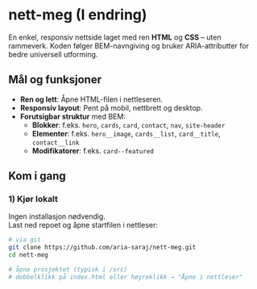 # nett-meg (I endring)

En enkel, responsiv nettside laget med ren **HTML** og **CSS** – uten rammeverk. Koden følger BEM-navngiving og bruker ARIA-attributter for bedre universell utforming. 


## Mål og funksjoner
- **Ren og lett**: Åpne HTML-filen i nettleseren.
- **Responsiv layout**: Pent på mobil, nettbrett og desktop.
- **Forutsigbar struktur** med BEM:
  - **Blokker**: f.eks. `hero`, `cards`, `card`, `contact`, `nav`, `site-header`
  - **Elementer**: f.eks. `hero__image`, `cards__list`, `card__title`, `contact__link`
  - **Modifikatorer**: f.eks. `card--featured`

## Kom i gang

### 1) Kjør lokalt
Ingen installasjon nødvendig.  
Last ned repoet og åpne startfilen i nettleser:

```bash
# via git
git clone https://github.com/aria-saraj/nett-meg.git
cd nett-meg

# åpne prosjektet (typisk i /src)
# dobbelklikk på index.html eller høyreklikk → "Åpne i nettleser"
